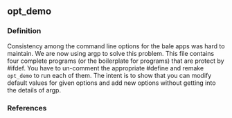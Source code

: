 ## opt_demo

### Definition
Consistency among the command line options for the
bale apps was hard to maintain.  We are now using
argp to solve this problem.  This file contains four
complete programs (or the boilerplate for programs)
that are protect by #ifdef.  You have to un-comment
the appropriate #define and remake `opt_demo` to run
each of them.  The intent is to show that you can
modify default values for given options and add new
options without getting into the details of argp.

### References
